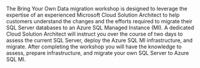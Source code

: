﻿The Bring Your Own Data migration workshop is designed to leverage the expertise of an experienced Microsoft Cloud Solution Architect to help customers understand the changes and the efforts required to migrate their SQL Server databases to an Azure SQL Managed Instance (MI). A dedicated Cloud Solution Architect will instruct you over the course of two days to assess the current SQL Server, deploy the Azure SQL MI infrastructure, and migrate. After completing the workshop you will have the knowledge to assess, prepare infrastructure, and migrate your own SQL Server to Azure SQL MI. 